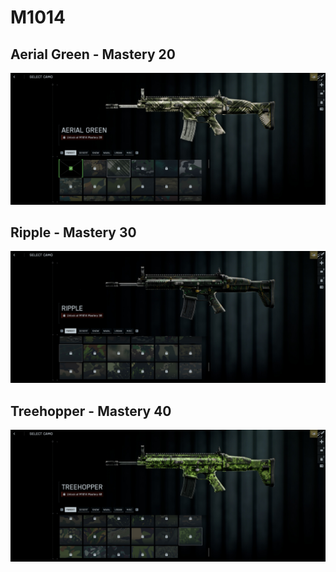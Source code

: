 # M1014

## Aerial Green - Mastery 20
![Aerial_Green](Aerial_Green.jpg)
## Ripple - Mastery 30
![Ripple](Ripple.jpg)
## Treehopper - Mastery 40
![Treehopper](Treehopper.jpg)
